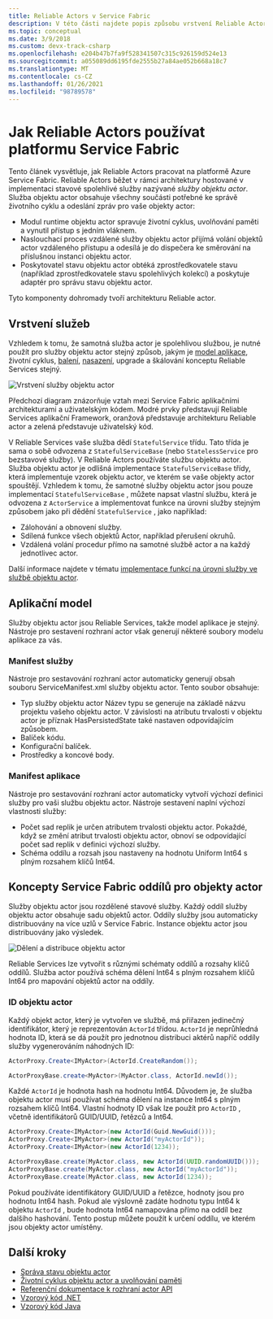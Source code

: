 ```yaml
---
title: Reliable Actors v Service Fabric
description: V této části najdete popis způsobu vrstvení Reliable Actors Reliable Services a použití funkcí platformy Service Fabric.
ms.topic: conceptual
ms.date: 3/9/2018
ms.custom: devx-track-csharp
ms.openlocfilehash: e204b47b7fa9f528341507c315c926159d524e13
ms.sourcegitcommit: a055089dd6195fde2555b27a84ae052b668a18c7
ms.translationtype: MT
ms.contentlocale: cs-CZ
ms.lasthandoff: 01/26/2021
ms.locfileid: "98789578"
---
```

# <a name="how-reliable-actors-use-the-service-fabric-platform"></a>Jak Reliable Actors používat platformu Service Fabric
Tento článek vysvětluje, jak Reliable Actors pracovat na platformě Azure Service Fabric. Reliable Actors běžet v rámci architektury hostované v implementaci stavové spolehlivé služby nazývané *služby objektu actor*. Služba objektu actor obsahuje všechny součásti potřebné ke správě životního cyklu a odeslání zpráv pro vaše objekty actor:

* Modul runtime objektu actor spravuje životní cyklus, uvolňování paměti a vynutil přístup s jedním vláknem.
* Naslouchací proces vzdálené služby objektu actor přijímá volání objektů actor vzdáleného přístupu a odesílá je do dispečera ke směrování na příslušnou instanci objektu actor.
* Poskytovatel stavu objektu actor obtéká zprostředkovatele stavu (například zprostředkovatele stavu spolehlivých kolekcí) a poskytuje adaptér pro správu stavu objektu actor.

Tyto komponenty dohromady tvoří architekturu Reliable actor.

## <a name="service-layering"></a>Vrstvení služeb
Vzhledem k tomu, že samotná služba actor je spolehlivou službou, je nutné použít pro služby objektu actor stejný způsob, jakým je [model aplikace](service-fabric-application-model.md), životní cyklus, [balení](service-fabric-package-apps.md), [nasazení](service-fabric-deploy-remove-applications.md), upgrade a škálování konceptu Reliable Services stejný.

![Vrstvení služby objektu actor][1]

Předchozí diagram znázorňuje vztah mezi Service Fabric aplikačními architekturami a uživatelským kódem. Modré prvky představují Reliable Services aplikační Framework, oranžová představuje architekturu Reliable actor a zelená představuje uživatelský kód.

V Reliable Services vaše služba dědí `StatefulService` třídu. Tato třída je sama o sobě odvozena z `StatefulServiceBase` (nebo `StatelessService` pro bezstavové služby). V Reliable Actors používáte službu objektu actor. Služba objektu actor je odlišná implementace `StatefulServiceBase` třídy, která implementuje vzorek objektu actor, ve kterém se vaše objekty actor spouštějí. Vzhledem k tomu, že samotné služby objektu actor jsou pouze implementací `StatefulServiceBase` , můžete napsat vlastní službu, která je odvozena z `ActorService` a implementovat funkce na úrovni služby stejným způsobem jako při dědění `StatefulService` , jako například:

* Zálohování a obnovení služby.
* Sdílená funkce všech objektů Actor, například přerušení okruhů.
* Vzdálená volání procedur přímo na samotné službě actor a na každý jednotlivec actor.

Další informace najdete v tématu [implementace funkcí na úrovni služby ve službě objektu actor](service-fabric-reliable-actors-using.md).

## <a name="application-model"></a>Aplikační model
Služby objektu actor jsou Reliable Services, takže model aplikace je stejný. Nástroje pro sestavení rozhraní actor však generují některé soubory modelu aplikace za vás.

### <a name="service-manifest"></a>Manifest služby
Nástroje pro sestavování rozhraní actor automaticky generují obsah souboru ServiceManifest.xml služby objektu actor. Tento soubor obsahuje:

* Typ služby objektu actor Název typu se generuje na základě názvu projektu vašeho objektu actor. V závislosti na atributu trvalosti v objektu actor je příznak HasPersistedState také nastaven odpovídajícím způsobem.
* Balíček kódu.
* Konfigurační balíček.
* Prostředky a koncové body.

### <a name="application-manifest"></a>Manifest aplikace
Nástroje pro sestavování rozhraní actor automaticky vytvoří výchozí definici služby pro vaši službu objektu actor. Nástroje sestavení naplní výchozí vlastnosti služby:

* Počet sad replik je určen atributem trvalosti objektu actor. Pokaždé, když se změní atribut trvalosti objektu actor, obnoví se odpovídající počet sad replik v definici výchozí služby.
* Schéma oddílu a rozsah jsou nastaveny na hodnotu Uniform Int64 s plným rozsahem klíčů Int64.

## <a name="service-fabric-partition-concepts-for-actors"></a>Koncepty Service Fabric oddílů pro objekty actor
Služby objektu actor jsou rozdělené stavové služby. Každý oddíl služby objektu actor obsahuje sadu objektů actor. Oddíly služby jsou automaticky distribuovány na více uzlů v Service Fabric. Instance objektu actor jsou distribuovány jako výsledek.

![Dělení a distribuce objektu actor][5]

Reliable Services lze vytvořit s různými schématy oddílů a rozsahy klíčů oddílů. Služba actor používá schéma dělení Int64 s plným rozsahem klíčů Int64 pro mapování objektů actor na oddíly.

### <a name="actor-id"></a>ID objektu actor
Každý objekt actor, který je vytvořen ve službě, má přiřazen jedinečný identifikátor, který je reprezentován `ActorId` třídou. `ActorId` je neprůhledná hodnota ID, která se dá použít pro jednotnou distribuci aktérů napříč oddíly služby vygenerováním náhodných ID:

```csharp
ActorProxy.Create<IMyActor>(ActorId.CreateRandom());
```
```Java
ActorProxyBase.create<MyActor>(MyActor.class, ActorId.newId());
```


Každé `ActorId` je hodnota hash na hodnotu Int64. Důvodem je, že služba objektu actor musí používat schéma dělení na instance Int64 s plným rozsahem klíčů Int64. Vlastní hodnoty ID však lze použít pro `ActorID` , včetně identifikátorů GUID/UUID, řetězců a Int64.

```csharp
ActorProxy.Create<IMyActor>(new ActorId(Guid.NewGuid()));
ActorProxy.Create<IMyActor>(new ActorId("myActorId"));
ActorProxy.Create<IMyActor>(new ActorId(1234));
```
```Java
ActorProxyBase.create(MyActor.class, new ActorId(UUID.randomUUID()));
ActorProxyBase.create(MyActor.class, new ActorId("myActorId"));
ActorProxyBase.create(MyActor.class, new ActorId(1234));
```

Pokud používáte identifikátory GUID/UUID a řetězce, hodnoty jsou pro hodnotu Int64 hash. Pokud ale výslovně zadáte hodnotu typu Int64 k objektu `ActorId` , bude hodnota Int64 namapována přímo na oddíl bez dalšího hashování. Tento postup můžete použít k určení oddílu, ve kterém jsou objekty actor umístěny.


## <a name="next-steps"></a>Další kroky
* [Správa stavu objektu actor](service-fabric-reliable-actors-state-management.md)
* [Životní cyklus objektu actor a uvolňování paměti](service-fabric-reliable-actors-lifecycle.md)
* [Referenční dokumentace k rozhraní actor API](/dotnet/api/microsoft.servicefabric.actors)
* [Vzorový kód .NET](https://github.com/Azure-Samples/service-fabric-dotnet-getting-started)
* [Vzorový kód Java](https://github.com/Azure-Samples/service-fabric-java-getting-started)

<!--Image references-->
[1]: ./media/service-fabric-reliable-actors-platform/actor-service.png
[2]: ./media/service-fabric-reliable-actors-platform/app-deployment-scripts.png
[3]: ./media/service-fabric-reliable-actors-platform/actor-partition-info.png
[4]: ./media/service-fabric-reliable-actors-platform/actor-replica-role.png
[5]: ./media/service-fabric-reliable-actors-introduction/distribution.png
